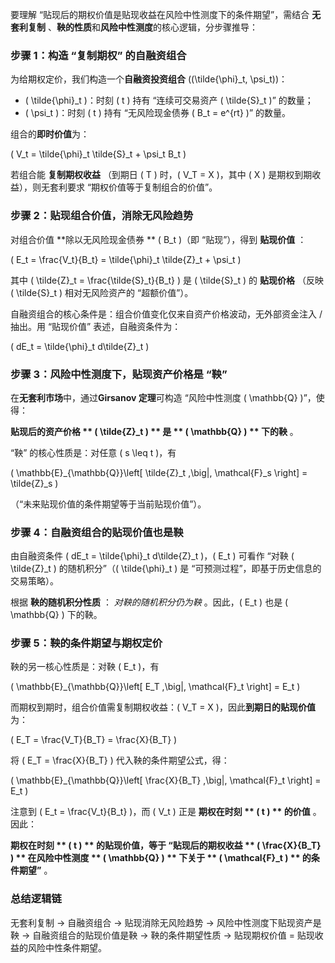 要理解 “贴现后的期权价值是贴现收益在风险中性测度下的条件期望”，需结合 **无套利复制** 、**鞅的性质**和**风险中性测度**的核心逻辑，分步骤推导：

### 步骤 1：构造 “复制期权” 的自融资组合

为给期权定价，我们构造一个**自融资投资组合** \((\tilde{\phi}_t, \psi_t)\)：

* \( \tilde{\phi}_t \)：时刻 \( t \) 持有 “连续可交易资产 \( \tilde{S}_t \)” 的数量；
* \( \psi_t \)：时刻 \( t \) 持有 “无风险现金债券 \( B_t = e^{rt} \)” 的数量。

组合的**即时价值**为：

\( V_t = \tilde{\phi}_t \tilde{S}_t + \psi_t B_t \)

若组合能 **复制期权收益** （到期日 \( T \) 时，\( V_T = X \)，其中 \( X \) 是期权到期收益），则无套利要求 “期权价值等于复制组合的价值”。

### 步骤 2：贴现组合价值，消除无风险趋势

对组合价值 **除以无风险现金债券 ** \( B_t \)（即 “贴现”），得到 **贴现价值** ：

\( E_t = \frac{V_t}{B_t} = \tilde{\phi}_t \tilde{Z}_t + \psi_t \)

其中 \( \tilde{Z}_t = \frac{\tilde{S}_t}{B_t} \) 是 \( \tilde{S}_t \) 的 **贴现价格** （反映 \( \tilde{S}_t \) 相对无风险资产的 “超额价值”）。

自融资组合的核心条件是：组合价值变化仅来自资产价格波动，无外部资金注入 / 抽出。用 “贴现价值” 表述，自融资条件为：

\( dE_t = \tilde{\phi}_t d\tilde{Z}_t \)

### 步骤 3：风险中性测度下，贴现资产价格是 “鞅”

在**无套利市场**中，通过**Girsanov 定理**可构造 “风险中性测度 \( \mathbb{Q} \)”，使得：

 **贴现后的资产价格 ** \( \tilde{Z}_t \) ** 是 ** \( \mathbb{Q} \) ** 下的鞅** 。

“鞅” 的核心性质是：对任意 \( s \leq t \)，有

\( \mathbb{E}_{\mathbb{Q}}\left[ \tilde{Z}_t \,\big|\, \mathcal{F}_s \right] = \tilde{Z}_s \)

（“未来贴现价值的条件期望等于当前贴现价值”）。

### 步骤 4：自融资组合的贴现价值也是鞅

由自融资条件 \( dE_t = \tilde{\phi}_t d\tilde{Z}_t \)，\( E_t \) 可看作 “对鞅 \( \tilde{Z}_t \) 的随机积分”（\( \tilde{\phi}_t \) 是 “可预测过程”，即基于历史信息的交易策略）。

根据 **鞅的随机积分性质** ： *对鞅的随机积分仍为鞅* 。因此，\( E_t \) 也是 \( \mathbb{Q} \) 下的鞅。

### 步骤 5：鞅的条件期望与期权定价

鞅的另一核心性质是：对鞅 \( E_t \)，有

\( \mathbb{E}_{\mathbb{Q}}\left[ E_T \,\big|\, \mathcal{F}_t \right] = E_t \)

而期权到期时，组合价值需复制期权收益：\( V_T = X \)，因此**到期日的贴现价值**为：

\( E_T = \frac{V_T}{B_T} = \frac{X}{B_T} \)

将 \( E_T = \frac{X}{B_T} \) 代入鞅的条件期望公式，得：

\( \mathbb{E}_{\mathbb{Q}}\left[ \frac{X}{B_T} \,\big|\, \mathcal{F}_t \right] = E_t \)

注意到 \( E_t = \frac{V_t}{B_t} \)，而 \( V_t \) 正是 **期权在时刻 ** \( t \) ** 的价值** 。因此：

 **期权在时刻 ** \( t \) ** 的贴现价值，等于 “贴现后的期权收益 ** \( \frac{X}{B_T} \) ** 在风险中性测度 ** \( \mathbb{Q} \) ** 下关于 ** \( \mathcal{F}_t \) ** 的条件期望”** 。

### 总结逻辑链

无套利复制 → 自融资组合 → 贴现消除无风险趋势 → 风险中性测度下贴现资产是鞅 → 自融资组合的贴现价值是鞅 → 鞅的条件期望性质 → 贴现期权价值 = 贴现收益的风险中性条件期望。
